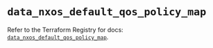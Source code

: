 # `data_nxos_default_qos_policy_map`

Refer to the Terraform Registry for docs: [`data_nxos_default_qos_policy_map`](https://registry.terraform.io/providers/ciscodevnet/nxos/0.5.10/docs/data-sources/default_qos_policy_map).
